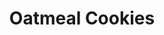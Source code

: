 ---
title: Oatmeal Cookies
description:
tags: family dessert sugarfree
source: Phil Knight
yield: 
ingredients: 
- 1 egg
- 3/4 cup splenda
- 1/2 cup rasins
- 1/4 cup brown sugar
- 1/3 cup butter
- 1 cup self rising flour
- 1 1/2 cup oats
- 1/3 cup applesauce
- 1/2 tsp cinnamon
- 1/2 tsp vanilla
instructions: 
- Preheat oven to 375F
- Mix all ingredients
- Drop tsp sized cookies on cookie cheet
- Bake 7-8 mins at 375F
---